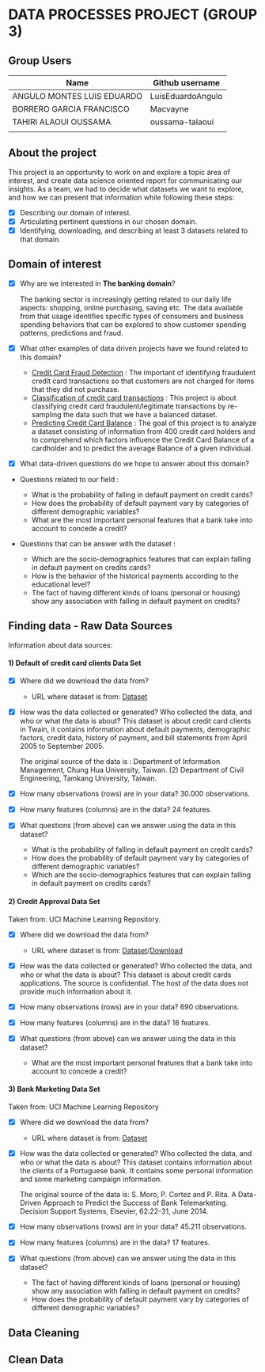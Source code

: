 # DATA PROCESSES PROJECT (GROUP 3)

   ## Group Users

| Name                      | Github username           |
|---------------------------|---------------------------|
| ANGULO MONTES LUIS EDUARDO| LuisEduardoAngulo         |
| BORRERO GARCIA FRANCISCO  | Macvayne                  |
| TAHIRI ALAOUI OUSSAMA     | oussama-talaoui           |
|                           |                           |

## About the project

This project is an opportunity to work on and explore a topic area of interest, and create data science oriented report for communicating our insights. As a team, we had to decide what datasets we want to explore, and how we can present that information while following these steps:

- [X] Describing our domain of interest.
- [X] Articulating pertinent questions in our chosen domain.
- [X] Identifying, downloading, and describing at least 3 datasets related to that domain.

## Domain of interest

- [X] Why are we interested in **The banking domain**?
  
  The banking sector is increasingly getting related to our daily life aspects: shopping, online purchasing, saving etc. The data available from that usage identifies specific types of consumers and business spending behaviors that can be explored to show customer spending patterns, predictions and fraud.

- [X] What other examples of data driven projects have we found related to this domain?
   + [Credit Card Fraud Detection](https://www.kaggle.com/mlg-ulb/creditcardfraud) : The important of identifying fraudulent credit card transactions so that customers are not charged for items that they did not purchase.
   + [Classification of credit card transactions](https://www.kaggle.com/ruskay7/classifying-credit-card-transactions-using-svm) : This project is about classifying credit card fraudulent/legitimate transactions by re-sampling the data such that we have a balanced dataset.
   + [Predicting Credit Card Balance](https://www.kaggle.com/suzanaiacob/predicting-credit-card-balance-using-regression) : The goal of this project is to analyze a dataset consisting of information from 400 credit card holders and to comprehend which factors influence the Credit Card Balance of a cardholder and to predict the average Balance of a given individual.
- [X] What data-driven questions do we hope to answer about this domain?

* Questions related to our field :
  + What is the probability of falling in default payment on credit cards?
  + How does the probability of default payment vary by categories of different demographic variables?
  + What are the most important personal features that a bank take into account to concede a credit?


* Questions that can be answer with the dataset :
  + Which are the socio-demographics features that can explain falling in default payment on credits cards?
  + How is the behavior of the historical payments according to the educational level?
  + The fact of having different kinds of loans (personal or housing) show any association with falling in default payment on credits?

## Finding data - Raw Data Sources

Information about data sources:

#### 1) Default of credit card clients Data Set

- [X] Where did we download the data from?
   + URL where dataset is from: [Dataset](https://www.kaggle.com/uciml/default-of-credit-card-clients-dataset)

- [X] How was the data collected or generated? Who collected the data, and who or what the data is about?
This dataset is about credit card clients in Twain, it contains information about default payments, demographic factors, credit data, history of payment, and bill statements from April 2005 to September 2005.  

  The original source of the data is : Department of Information Management, Chung Hua University, Taiwan. (2) Department of Civil Engineering, Tamkang University, Taiwan.

- [X] How many observations (rows) are in your data?
30.000 observations.

- [X] How many features (columns) are in the data?
24 features.

- [X] What questions (from above) can we answer using the data in this dataset?
  + What is the probability of falling in default payment on credit cards?
  + How does the probability of default payment vary by categories of different demographic variables?
  + Which are the socio-demographics features that can explain falling in default payment on credits cards?

#### 2) Credit Approval Data Set
Taken from: UCI Machine Learning Repository.

- [X] Where did we download the data from?
   + URL where dataset is from: [Dataset](https://archive.ics.uci.edu/ml/datasets/Credit+Approval)/[Download](https://datahub.io/machine-learning/credit-approval#data)

- [X] How was the data collected or generated? Who collected the data, and who or what the data is about?
This dataset is about credit cards applications. The source is confidential. The host of the data does not provide much information about it.

- [X] How many observations (rows) are in your data?
690 observations.

- [X] How many features (columns) are in the data?
16 features.

- [X] What questions (from above) can we answer using the data in this dataset?
  + What are the most important personal features that a bank take into account to concede a credit?

#### 3) Bank Marketing Data Set
Taken from: UCI Machine Learning Repository

- [X] Where did we download the data from?
   + URL where dataset is from: [Dataset](http://archive.ics.uci.edu/ml/datasets/Bank+Marketing)

- [X] How was the data collected or generated? Who collected the data, and who or what the data is about?
This dataset contains information about the clients of a Portuguese bank. It contains some personal information and some marketing campaign information.  
  
  The original source of the data is: S. Moro, P. Cortez and P. Rita. A Data-Driven Approach to Predict the Success of Bank Telemarketing. Decision Support Systems, Elsevier, 62:22-31, June 2014.

- [X] How many observations (rows) are in your data?
45.211 observations.

- [X] How many features (columns) are in the data?
17 features.

- [X] What questions (from above) can we answer using the data in this dataset?
  + The fact of having different kinds of loans (personal or housing) show any association with falling in default payment on credits?
  + How does the probability of default payment vary by categories of different demographic variables?

## Data Cleaning

## Clean Data
